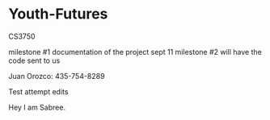 # Youth-Futures
CS3750

milestone #1	documentation of the project	sept 11
milestone #2	will have the code sent to us

Juan Orozco: 435-754-8289

Test attempt edits


Hey I am Sabree. 
